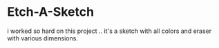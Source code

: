 # Etch-A-Sketch
i worked so hard on this project .. it's a sketch with all colors and eraser with various dimensions.